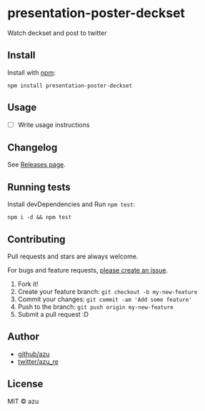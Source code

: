 # presentation-poster-deckset

Watch deckset and post to twitter

## Install

Install with [npm](https://www.npmjs.com/):

    npm install presentation-poster-deckset

## Usage

- [ ] Write usage instructions

## Changelog

See [Releases page](https://github.com/azu/presentation-poster/releases).

## Running tests

Install devDependencies and Run `npm test`:

    npm i -d && npm test

## Contributing

Pull requests and stars are always welcome.

For bugs and feature requests, [please create an issue](https://github.com/azu/presentation-poster/issues).

1. Fork it!
2. Create your feature branch: `git checkout -b my-new-feature`
3. Commit your changes: `git commit -am 'Add some feature'`
4. Push to the branch: `git push origin my-new-feature`
5. Submit a pull request :D

## Author

- [github/azu](https://github.com/azu)
- [twitter/azu_re](https://twitter.com/azu_re)

## License

MIT © azu
